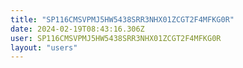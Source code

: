 ```yaml
---
title: "SP116CMSVPMJ5HW5438SRR3NHX01ZCGT2F4MFKG0R"
date: 2024-02-19T08:43:16.306Z
user: SP116CMSVPMJ5HW5438SRR3NHX01ZCGT2F4MFKG0R
layout: "users"
---
```

    